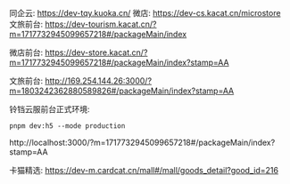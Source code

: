 同企云:
https://dev-tqy.kuoka.cn/
微店:
https://dev-cs.kacat.cn/microstore
文旅前台:
https://dev-tourism.kacat.cn/?m=1717732945099657218#/packageMain/index

微店前台:
https://dev-store.kacat.cn/?m=1717732945099657218#/packageMain/index?stamp=AA

文旅前台:
http://169.254.144.26:3000/?m=1803242362880589826#/packageMain/index?stamp=AA

铃铛云服前台正式环境:
```shell
pnpm dev:h5 --mode production
```
http://localhost:3000/?m=1717732945099657218#/packageMain/index?stamp=AA

卡猫精选:
https://dev-m.cardcat.cn/mall#/mall/goods_detail?good_id=216
